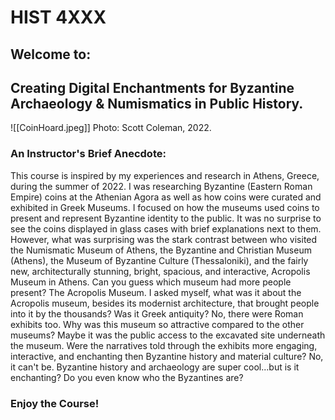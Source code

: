 # HIST 4XXX

## Welcome to:
## Creating Digital Enchantments for Byzantine Archaeology & Numismatics in Public History.

![[CoinHoard.jpeg]]
Photo: Scott Coleman, 2022. 

### An Instructor's Brief Anecdote:

This course is inspired by my experiences and research in Athens, Greece, during the summer of 2022. I was researching Byzantine (Eastern Roman Empire) coins at the Athenian Agora as well as how coins were curated and exhibited in Greek Museums. I focused on how the museums used coins to present and represent Byzantine identity to the public. It was no surprise to see the coins displayed in glass cases with brief explanations next to them. However, what was surprising was the stark contrast between who visited the Numismatic Museum of Athens, the Byzantine and Christian Museum (Athens), the Museum of Byzantine Culture (Thessaloniki), and the fairly new, architecturally stunning, bright, spacious, and interactive, Acropolis Museum in Athens.  Can you guess which museum had more people present?  The Acropolis Museum. I asked myself, what was it about the Acropolis museum, besides its modernist architecture, that brought people into it by the thousands? Was it Greek antiquity? No, there were Roman exhibits too. Why was this museum so attractive compared to the other museums? Maybe it was the public access to the excavated site underneath the museum. Were the narratives told through the exhibits more engaging, interactive, and enchanting then Byzantine history and material culture? No, it can't be. Byzantine history and archaeology are super cool...but is it enchanting? Do you even know who the Byzantines are?

### Enjoy the Course!
